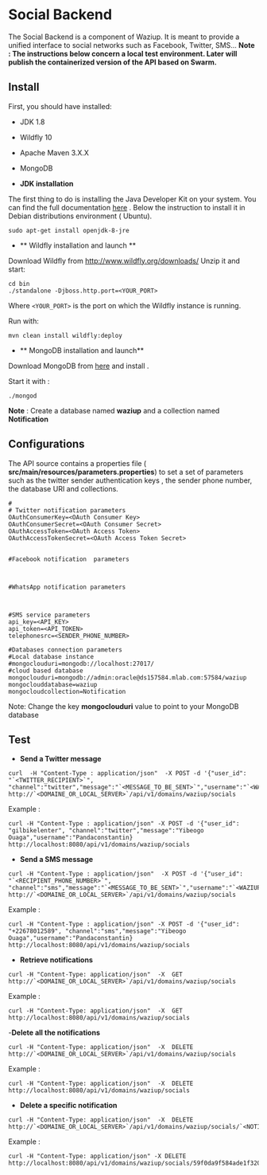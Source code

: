 
Social Backend
==============

The Social Backend is a component of Waziup.
It is meant to provide a unified interface to social networks such as Facebook, Twitter, SMS...
**Note  : The instructions below concern a local test environment. Later will publish the containerized version of the API based on Swarm.**


Install
-------

First, you should have installed:
- JDK 1.8
- Wildfly 10
- Apache Maven 3.X.X
- MongoDB

- **JDK installation**

The first thing to do is installing the Java Developer Kit on your system. You can find the full documentation [here](http://openjdk.java.net/install/) .
Below the instruction to install it in Debian distributions environment ( Ubuntu). 
```
sudo apt-get install openjdk-8-jre
```

- ** Wildfly installation and launch **

Download Wildfly from http://www.wildfly.org/downloads/
Unzip it and start:
```
cd bin
./standalone -Djboss.http.port=<YOUR_PORT>
```
Where `<YOUR_PORT>` is the port on which the Wildfly instance is running.

Run with:
```
mvn clean install wildfly:deploy
```

- ** MongoDB installation and launch**

Download  MongoDB  from [here](https://www.mongodb.com/download-center?jmp=nav#community)  and install .

Start it with :

```
./mongod

```

**Note** :  Create a database named **waziup** and a collection named **Notification**


Configurations
---

The API source contains a properties file ( **src/main/resources/parameters.properties**) to set a set of parameters such as the twitter sender authentication keys ,  the sender phone number, the database URI and collections.

~~~properties
#
# Twitter notification parameters
OAuthConsumerKey=<OAuth Consumer Key>
OAuthConsumerSecret=<OAuth Consumer Secret>
OAuthAccessToken=<OAuth Access Token>
OAuthAccessTokenSecret=<OAuth Access Token Secret>


#Facebook notification  parameters



#WhatsApp notification parameters



#SMS service parameters
api_key=<API_KEY>
api_token=<API_TOKEN>
telephonesrc=<SENDER_PHONE_NUMBER>

#Databases connection parameters
#Local database instance
#mongoclouduri=mongodb://localhost:27017/
#cloud based database
mongoclouduri=mongodb://admin:oracle@ds157584.mlab.com:57584/waziup 
mongoclouddatabase=waziup
mongocloudcollection=Notification
~~~

Note: Change the key **mongoclouduri** value to point to your MongoDB database




Test
-----

- **Send a Twitter message**

```
curl  -H "Content-Type : application/json"  -X POST -d '{"user_id": "`<TWITTER_RECIPIENT>`", "channel":"twitter","message":"`<MESSAGE_TO_BE_SENT>`","username":"`<WAZIUP_USER_CONNECTED>`"} http://`<DOMAINE_OR_LOCAL_SERVER>`/api/v1/domains/waziup/socials
```

Example :
```
curl -H "Content-Type : application/json" -X POST -d '{"user_id": "gilbikelenter", "channel":"twitter","message":"Yibeogo Ouaga","username":"Pandaconstantin} http://localhost:8080/api/v1/domains/waziup/socials
```


- **Send a SMS message**

```
curl -H "Content-Type : application/json"  -X POST -d '{"user_id": "`<RECIPIENT_PHONE_NUMBER>`", "channel":"sms","message":"`<MESSAGE_TO_BE_SENT>`","username":"`<WAZIUP_USER_CONNECTED>`"} http://`<DOMAINE_OR_LOCAL_SERVER>`/api/v1/domains/waziup/socials
```

Example :
```
curl -H "Content-Type : application/json" -X POST -d '{"user_id": "+22678012589", "channel":"sms","message":"Yibeogo Ouaga","username":"Pandaconstantin} http://localhost:8080/api/v1/domains/waziup/socials
```

- **Retrieve notifications**

```
curl -H "Content-Type: application/json"  -X  GET   http://`<DOMAINE_OR_LOCAL_SERVER>`/api/v1/domains/waziup/socials

```
Example : 

```
curl -H "Content-Type: application/json"  -X  GET   http://localhost:8080/api/v1/domains/waziup/socials

```

-**Delete all the notifications**


```
curl -H "Content-Type: application/json"  -X  DELETE   http://`<DOMAINE_OR_LOCAL_SERVER>`/api/v1/domains/waziup/socials

```

Example : 

```
curl -H "Content-Type: application/json"  -X  DELETE   http://localhost:8080/api/v1/domains/waziup/socials

```


- **Delete a specific notification**

```
curl -H "Content-Type: application/json"  -X  DELETE   http://`<DOMAINE_OR_LOCAL_SERVER>`/api/v1/domains/waziup/socials/`<NOTIFICATION_ID>`

```
Example :

```
curl -H "Content-Type: application/json" -X DELETE  http://localhost:8080/api/v1/domains/waziup/socials/59f0da9f584ade1f320c8d4a

```

